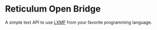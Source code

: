# Reticulum Open Bridge
A simple text API to use [LXMF](https://github.com/markqvist/LXMF) from your favorite programming language.

